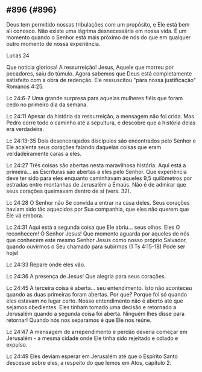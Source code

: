 ## #896 {#896}

Deus tem permitido nossas tribulações com um propósito, e Ele está bem ali conosco. Não existe uma lágrima desnecessária em nossa vida. É um momento quando o Senhor está mais próximo de nós do que em qualquer outro momento de nossa experiência.

Lucas 24

Que notícia gloriosa! A ressurreição! Jesus, Aquele que morreu por pecadores, saiu do túmulo. Agora sabemos que Deus está completamente satisfeito com a obra de redenção. Ele ressuscitou &quot;para nossa justificação&quot; Romanos 4:25.

Lc 24:6-7 Uma grande surpresa para aquelas mulheres fiéis que foram cedo no primeiro dia da semana.

Lc 24:11 Apesar da história da ressurreição, a mensagem não foi crida. Mas Pedro corre todo o caminho até a sepultura, e descobre que a história delas era verdadeira.

Lc 24:13-35 Dois desencorajados discípulos são encontrados pelo Senhor e Ele acalenta seus corações falando daquelas coisas que eram verdadeiramente caras a eles.

Lc 24:27 Três coisas são abertas nesta maravilhosa história. Aqui está a primeira... as Escrituras são abertas a eles pelo Senhor. Que experiência deve ter sido para eles enquanto caminhavam aqueles 9,5 quilômetros por estradas entre montanhas de Jerusalém a Emaús. Não é de admirar que seus corações queimavam dentro de si (vers. 32).

Lc 24:28 O Senhor não Se convida a entrar na casa deles. Seus corações haviam sido tão aquecidos por Sua companhia, que eles não querem que Ele vá embora.

Lc 24:31 Aqui está a segunda coisa que Ele abriu... seus olhos. Eles O reconhecem! O Senhor Jesus! Que momento aguarda por aqueles de nós que conhecem este mesmo Senhor Jesus como nosso próprio Salvador, quando ouvirmos o Seu chamado para subirmos (1 Ts 4:15-18) Pode ser hoje!

Lc 24:33 Repare onde eles vão.

Lc 24:36 A presença de Jesus! Que alegria para seus corações.

Lc 24:45 A terceira coisa é aberta... seu entendimento. Isto não aconteceu quando as duas primeiras foram abertas. Por que? Porque foi só quando eles estavam no lugar certo. Nosso entendimento não é aberto até que sejamos obedientes. Eles tinham tomado uma decisão e retornado a Jerusalém quando a segunda coisa foi aberta. Ninguém lhes disse para retornar! Quando nós nos separamos é que Ele nos reúne.

Lc 24:47 A mensagem de arrependimento e perdão deveria começar em Jerusalém - a mesma cidade onde Ele tinha sido rejeitado e odiado e expulso.

Lc 24:49 Eles deviam esperar em Jerusalém até que o Espírito Santo descesse sobre eles, a respeito do que lemos em Atos, capítulo 2.